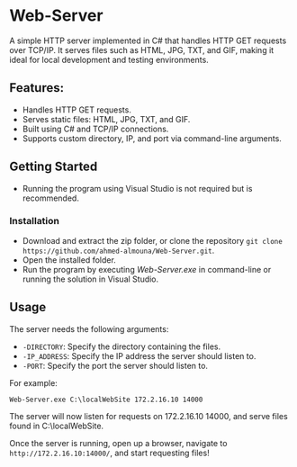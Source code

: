 # Web-Server
A simple HTTP server implemented in C# that handles HTTP GET requests over TCP/IP. It serves files such as HTML, JPG, TXT, and GIF, making it ideal for local development and testing environments.

## Features:
- Handles HTTP GET requests.
- Serves static files: HTML, JPG, TXT, and GIF.
- Built using C# and TCP/IP connections.
- Supports custom directory, IP, and port via command-line arguments.
  
## Getting Started
* Running the program using Visual Studio is not required but is recommended.

### Installation
* Download and extract the zip folder, or clone the repository `git clone https://github.com/ahmed-almouna/Web-Server.git`.
* Open the installed folder.
* Run the program by executing *Web-Server.exe* in command-line or running the solution in Visual Studio.

## Usage
The server needs the following arguments:
   - `-DIRECTORY`: Specify the directory containing the files.
   - `-IP_ADDRESS`: Specify the IP address the server should listen to.
   - `-PORT`: Specify the port the server should listen to.

For example:
   ```
   Web-Server.exe C:\localWebSite 172.2.16.10 14000
   ```
The server will now listen for requests on 172.2.16.10 14000, and serve files found in C:\localWebSite.

  Once the server is running, open up a browser, navigate to `http://172.2.16.10:14000/`, and start requesting files!

